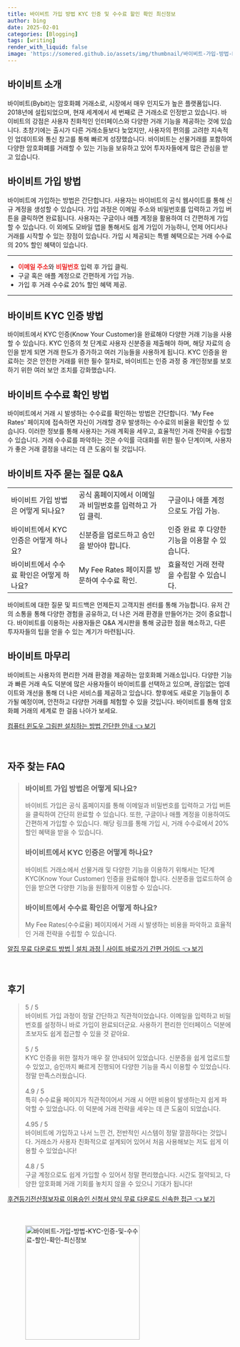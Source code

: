 ```yaml
---
title: 바이비트 가입 방법 KYC 인증 및 수수료 할인 확인 최신정보
author: bing
date: 2025-02-01
categories: [Blogging]
tags: [writing]
render_with_liquid: false
image: 'https://somered.github.io/assets/img/thumbnail/바이비트-가입-방법-KYC-인증-및-수수료-할인-확인-최신정보.webp'
---
```



<h2 id='바이비트_소개'>바이비트 소개</h2>

<p>바이비트(Bybit)는 암호화폐 거래소로, 시장에서 매우 인지도가 높은 플랫폼입니다. 2018년에 설립되었으며, 현재 세계에서 세 번째로 큰 거래소로 인정받고 있습니다. 바이비트의 강점은 사용자 친화적인 인터페이스와 다양한 거래 기능을 제공하는 것에 있습니다. 초창기에는 출시가 다른 거래소들보다 늦었지만, 사용자의 편의를 고려한 지속적인 업데이트와 통신 창고를 통해 빠르게 성장했습니다. 바이비트는 선물거래를 포함하여 다양한 암호화폐를 거래할 수 있는 기능을 보유하고 있어 투자자들에게 많은 관심을 받고 있습니다.</p>

<h2 id='바이비트_가입_방법'>바이비트 가입 방법</h2>

<p>바이비트에 가입하는 방법은 간단합니다. 사용자는 바이비트의 공식 웹사이트를 통해 신규 계정을 생성할 수 있습니다. 가입 과정은 이메일 주소와 비밀번호를 입력하고 가입 버튼을 클릭하면 완료됩니다. 사용자는 구글이나 애플 계정을 활용하여 더 간편하게 가입할 수 있습니다. 이 외에도 모바일 앱을 통해서도 쉽게 가입이 가능하니, 언제 어디서나 거래를 시작할 수 있는 장점이 있습니다. 가입 시 제공되는 특별 혜택으로는 거래 수수료의 20% 할인 혜택이 있습니다.</p>

<hr />

<ul>
    <li><b><span style="color: #ee2323;">이메일 주소</span></b>와 <b><span style="color: #ee2323;">비밀번호</span></b> 입력 후 가입 클릭.</li>
    <li>구글 혹은 애플 계정으로 간편하게 가입 가능.</li>
    <li>가입 후 거래 수수료 20% 할인 혜택 제공.</li>
</ul>

<hr />

<h2 id='KYC_인증_방법'>바이비트 KYC 인증 방법</h2>

<p>바이비트에서 KYC 인증(Know Your Customer)을 완료해야 다양한 거래 기능을 사용할 수 있습니다. KYC 인증의 첫 단계로 사용자 신분증을 제출해야 하며, 해당 자료의 승인을 받게 되면 거래 한도가 증가하고 여러 기능들을 사용하게 됩니다. KYC 인증을 완료하는 것은 안전한 거래를 위한 필수 절차로, 바이비트는 인증 과정 중 개인정보를 보호하기 위한 여러 보안 조치를 강화했습니다.</p>

<h2 id='바이비트_수수료_확인_방법'>바이비트 수수료 확인 방법</h2>

<p>바이비트에서 거래 시 발생하는 수수료를 확인하는 방법은 간단합니다. 'My Fee Rates' 페이지에 접속하면 자신이 거래할 경우 발생하는 수수료의 비율을 확인할 수 있습니다. 이러한 정보를 통해 사용자는 거래 계획을 세우고, 효율적인 거래 전략을 수립할 수 있습니다. 거래 수수료를 파악하는 것은 수익률 극대화를 위한 필수 단계이며, 사용자가 좋은 거래 결정을 내리는 데 큰 도움이 될 것입니다.</p>

<h2 id='바이비트_자주_묻는_질문'>바이비트 자주 묻는 질문 Q&A</h2>

<table>
    <tr>
        <td>바이비트 가입 방법은 어떻게 되나요?</td>
        <td>공식 홈페이지에서 이메일과 비밀번호를 입력하고 가입 클릭.</td>
        <td>구글이나 애플 계정으로도 가입 가능.</td>
    </tr>
    <tr>
        <td>바이비트에서 KYC 인증은 어떻게 하나요?</td>
        <td>신분증을 업로드하고 승인을 받아야 합니다.</td>
        <td>인증 완료 후 다양한 기능을 이용할 수 있습니다.</td>
    </tr>
    <tr>
        <td>바이비트에서 수수료 확인은 어떻게 하나요?</td>
        <td>My Fee Rates 페이지를 방문하여 수수료 확인.</td>
        <td>효율적인 거래 전략을 수립할 수 있습니다.</td>
    </tr>
</table>

<p>바이비트에 대한 질문 및 피드백은 언제든지 고객지원 센터를 통해 가능합니다. 유저 간의 소통을 통해 다양한 경험을 공유하고, 더 나은 거래 환경을 만들어가는 것이 중요합니다. 바이비트를 이용하는 사용자들은 Q&A 게시판을 통해 궁금한 점을 해소하고, 다른 투자자들의 팁을 얻을 수 있는 계기가 마련됩니다.</p>

<h2 id='마무리'>바이비트 마무리</h2>

<p>바이비트는 사용자의 편리한 거래 환경을 제공하는 암호화폐 거래소입니다. 다양한 기능과 빠른 거래 속도 덕분에 많은 사용자들이 바이비트를 선택하고 있으며, 끊임없는 업데이트와 개선을 통해 더 나은 서비스를 제공하고 있습니다. 향후에도 새로운 기능들이 추가될 예정이며, 안전하고 다양한 거래를 체험할 수 있을 것입니다. 바이비트를 통해 암호화폐 거래의 세계로 한 걸음 나아가 보세요.</p>


<p><a class="click-button" title="컴퓨터 윈도우 그림판 설치하는 방법 간단한 안내" href="https://somered.github.io/posts/%EC%BB%B4%ED%93%A8%ED%84%B0-%EC%9C%88%EB%8F%84%EC%9A%B0-%EA%B7%B8%EB%A6%BC%ED%8C%90-%EC%84%A4%EC%B9%98%ED%95%98%EB%8A%94-%EB%B0%A9%EB%B2%95-%EA%B0%84%EB%8B%A8%ED%95%9C-%EC%95%88%EB%82%B4/" rel="dofollow">컴퓨터 윈도우 그림판 설치하는 방법 간단한 안내 👈 보기</a></p><br>
<h2 id='자주_찾는_FAQ'>자주 찾는 FAQ</h2>
<div itemscope="" itemtype="https://schema.org/FAQPage"> 
<blockquote> 
<div itemscope="" itemprop="mainEntity" itemtype="https://schema.org/Question"> 
<h3 itemprop="name">바이비트 가입 방법은 어떻게 되나요?</h3> 
<div itemscope="" itemprop="acceptedAnswer" itemtype="https://schema.org/Answer"> 
<span itemprop="text"> 
<p>바이비트 가입은 공식 홈페이지를 통해 이메일과 비밀번호를 입력하고 가입 버튼을 클릭하여 간단히 완료할 수 있습니다. 또한, 구글이나 애플 계정을 이용하여도 간편하게 가입할 수 있습니다. 해당 링크를 통해 가입 시, 거래 수수료에서 20% 할인 혜택을 받을 수 있습니다.</p> 
</span> 
</div> 
</div> 

<div itemscope="" itemprop="mainEntity" itemtype="https://schema.org/Question"> 
<h3 itemprop="name">바이비트에서 KYC 인증은 어떻게 하나요?</h3> 
<div itemscope="" itemprop="acceptedAnswer" itemtype="https://schema.org/Answer"> 
<span itemprop="text"> 
<p>바이비트 거래소에서 선물거래 및 다양한 기능을 이용하기 위해서는 1단계 KYC(Know Your Customer) 인증을 완료해야 합니다. 신분증을 업로드하여 승인을 받으면 다양한 기능을 원활하게 이용할 수 있습니다.</p> 
</span> 
</div> 
</div> 

<div itemscope="" itemprop="mainEntity" itemtype="https://schema.org/Question"> 
<h3 itemprop="name">바이비트에서 수수료 확인은 어떻게 하나요?</h3> 
<div itemscope="" itemprop="acceptedAnswer" itemtype="https://schema.org/Answer"> 
<span itemprop="text"> 
<p>My Fee Rates(수수료율) 페이지에서 거래 시 발생하는 비용을 파악하고 효율적인 거래 전략을 수립할 수 있습니다.</p> 
</span> 
</div> 
</div> 
</blockquote> 
</div>
<p><a class="click-button" title="알집 무료 다운로드 방법 | 설치 과정 | 사이트 바로가기 간편 가이드" href="https://somered.github.io/posts/%EC%95%8C%EC%A7%91-%EB%AC%B4%EB%A3%8C-%EB%8B%A4%EC%9A%B4%EB%A1%9C%EB%93%9C-%EB%B0%A9%EB%B2%95-%EC%84%A4%EC%B9%98-%EA%B3%BC%EC%A0%95-%EC%82%AC%EC%9D%B4%ED%8A%B8-%EB%B0%94%EB%A1%9C%EA%B0%80%EA%B8%B0-%EA%B0%84%ED%8E%B8-%EA%B0%80%EC%9D%B4%EB%93%9C/" rel="dofollow">알집 무료 다운로드 방법 | 설치 과정 | 사이트 바로가기 간편 가이드 👈 보기</a></p><br>
<h2 id='후기'>후기</h2>
<div itemscope itemtype="https://schema.org/Product">
  <blockquote>
  <div itemprop="review" itemscope itemtype="https://schema.org/Review">
      <div itemprop="reviewRating" itemscope itemtype="https://schema.org/Rating"> <span itemprop="ratingValue">5</span> / <span itemprop="bestRating">5</span> </div>
      <span itemprop="reviewBody">바이비트 가입 과정이 정말 간단하고 직관적이었습니다. 이메일을 입력하고 비밀번호를 설정하니 바로 가입이 완료되더군요. 사용하기 편리한 인터페이스 덕분에 초보자도 쉽게 접근할 수 있을 것 같아요.</span>
  </div>
  <br>
  <div itemprop="review" itemscope itemtype="https://schema.org/Review">
      <div itemprop="reviewRating" itemscope itemtype="https://schema.org/Rating"> <span itemprop="ratingValue">5</span> / <span itemprop="bestRating">5</span> </div>
      <span itemprop="reviewBody">KYC 인증을 위한 절차가 매우 잘 안내되어 있었습니다. 신분증을 쉽게 업로드할 수 있었고, 승인까지 빠르게 진행되어 다양한 기능을 즉시 이용할 수 있었습니다. 정말 만족스러웠습니다.</span>
  </div>
  <br>
  <div itemprop="review" itemscope itemtype="https://schema.org/Review">
      <div itemprop="reviewRating" itemscope itemtype="https://schema.org/Rating"> <span itemprop="ratingValue">4.9</span> / <span itemprop="bestRating">5</span> </div>
      <span itemprop="reviewBody">특히 수수료율 페이지가 직관적이어서 거래 시 어떤 비용이 발생하는지 쉽게 파악할 수 있었습니다. 이 덕분에 거래 전략을 세우는 데 큰 도움이 되었습니다.</span>
  </div>
  <br>
  <div itemprop="review" itemscope itemtype="https://schema.org/Review">
      <div itemprop="reviewRating" itemscope itemtype="https://schema.org/Rating"> <span itemprop="ratingValue">4.95</span> / <span itemprop="bestRating">5</span> </div>
      <span itemprop="reviewBody">바이비트에 가입하고 나서 느낀 건, 전반적인 시스템이 정말 깔끔하다는 것입니다. 거래소가 사용자 친화적으로 설계되어 있어서 처음 사용해보는 저도 쉽게 이용할 수 있었습니다!</span>
  </div>
  <br>
  <div itemprop="review" itemscope itemtype="https://schema.org/Review">
      <div itemprop="reviewRating" itemscope itemtype="https://schema.org/Rating"> <span itemprop="ratingValue">4.8</span> / <span itemprop="bestRating">5</span> </div>
      <span itemprop="reviewBody">구글 계정으로도 쉽게 가입할 수 있어서 정말 편리했습니다. 시간도 절약되고, 다양한 암호화폐 거래 기회를 놓치지 않을 수 있으니 기대가 됩니다!</span>
  </div>
  </blockquote>
</div>
<p><a class="click-button" title="후견등기전산정보자료 이용승인 신청서 양식 무료 다운로드 신속한 접근" href="https://somered.github.io/posts/%ED%9B%84%EA%B2%AC%EB%93%B1%EA%B8%B0%EC%A0%84%EC%82%B0%EC%A0%95%EB%B3%B4%EC%9E%90%EB%A3%8C-%EC%9D%B4%EC%9A%A9%EC%8A%B9%EC%9D%B8-%EC%8B%A0%EC%B2%AD%EC%84%9C-%EC%96%91%EC%8B%9D-%EB%AC%B4%EB%A3%8C-%EB%8B%A4%EC%9A%B4%EB%A1%9C%EB%93%9C-%EC%8B%A0%EC%86%8D%ED%95%9C-%EC%A0%91%EA%B7%BC/" rel="dofollow">후견등기전산정보자료 이용승인 신청서 양식 무료 다운로드 신속한 접근 👈 보기</a></p><br>
<figure class="image"><img src="https://somered.github.io/assets/img/thumbnail/바이비트-가입-방법-KYC-인증-및-수수료-할인-확인-최신정보.webp" alt="바이비트-가입-방법-KYC-인증-및-수수료-할인-확인-최신정보" width="256" height="256"></figure>